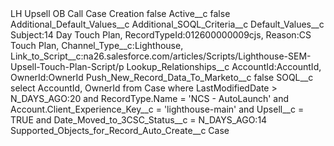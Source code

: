 <?xml version="1.0" encoding="UTF-8"?>
<CustomMetadata xmlns="http://soap.sforce.com/2006/04/metadata" xmlns:xsi="http://www.w3.org/2001/XMLSchema-instance" xmlns:xsd="http://www.w3.org/2001/XMLSchema">
    <label>LH Upsell OB Call Case Creation</label>
    <protected>false</protected>
    <values>
        <field>Active__c</field>
        <value xsi:type="xsd:boolean">false</value>
    </values>
    <values>
        <field>Additional_Default_Values__c</field>
        <value xsi:nil="true"/>
    </values>
    <values>
        <field>Additional_SOQL_Criteria__c</field>
        <value xsi:nil="true"/>
    </values>
    <values>
        <field>Default_Values__c</field>
        <value xsi:type="xsd:string">Subject:14 Day Touch Plan, 
RecordTypeId:012600000009cjs, 
Reason:CS Touch Plan, 
Channel_Type__c:Lighthouse, 
Link_to_Script__c:na26.salesforce.com/articles/Scripts/Lighthouse-SEM-Upsell-Touch-Plan-Script/p</value>
    </values>
    <values>
        <field>Lookup_Relationships__c</field>
        <value xsi:type="xsd:string">AccountId:AccountId,
OwnerId:OwnerId</value>
    </values>
    <values>
        <field>Push_New_Record_Data_To_Marketo__c</field>
        <value xsi:type="xsd:boolean">false</value>
    </values>
    <values>
        <field>SOQL__c</field>
        <value xsi:type="xsd:string">select AccountId, OwnerId from Case where LastModifiedDate &gt; N_DAYS_AGO:20
and RecordType.Name = &apos;NCS - AutoLaunch&apos; and Account.Client_Experience_Key__c = &apos;lighthouse-main&apos; and Upsell__c = TRUE and Date_Moved_to_3CSC_Status__c = N_DAYS_AGO:14</value>
    </values>
    <values>
        <field>Supported_Objects_for_Record_Auto_Create__c</field>
        <value xsi:type="xsd:string">Case</value>
    </values>
</CustomMetadata>
